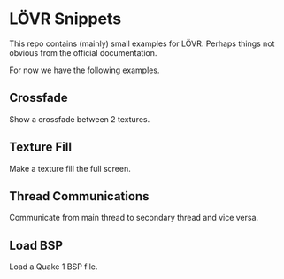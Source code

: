 # LÖVR Snippets

This repo contains (mainly) small examples for LÖVR. Perhaps things not obvious from the official documentation.

For now we have the following examples.

## Crossfade

Show a crossfade between 2 textures.

## Texture Fill

Make a texture fill the full screen.

## Thread Communications

Communicate from main thread to secondary thread and vice versa.

## Load BSP

Load a Quake 1 BSP file.
